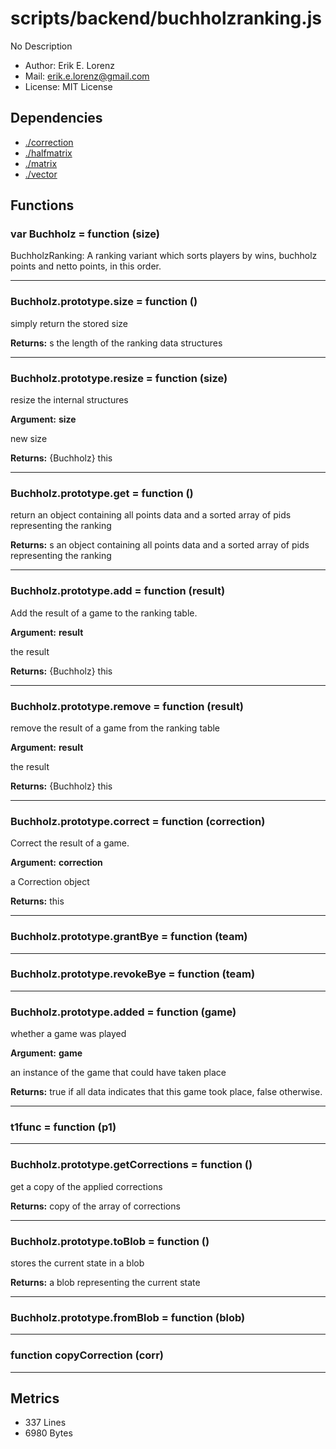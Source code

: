 # scripts/backend/buchholzranking.js


No Description

* Author: Erik E. Lorenz 
* Mail: <erik.e.lorenz@gmail.com>
* License: MIT License


## Dependencies

* <a href="./correction.html">./correction</a>
* <a href="./halfmatrix.html">./halfmatrix</a>
* <a href="./matrix.html">./matrix</a>
* <a href="./vector.html">./vector</a>

## Functions

###   var Buchholz = function (size)
BuchholzRanking: A ranking variant which sorts players by wins, buchholz
points and netto points, in this order.

---


###   Buchholz.prototype.size = function ()
simply return the stored size


**Returns:** s the length of the ranking data structures

---


###   Buchholz.prototype.resize = function (size)
resize the internal structures

**Argument:** **size**

new size

**Returns:** {Buchholz} this

---


###   Buchholz.prototype.get = function ()
return an object containing all points data and a sorted array of pids
representing the ranking


**Returns:** s an object containing all points data and a sorted array of pids
representing the ranking

---


###   Buchholz.prototype.add = function (result)
Add the result of a game to the ranking table.

**Argument:** **result**

the result

**Returns:** {Buchholz} this

---


###   Buchholz.prototype.remove = function (result)
remove the result of a game from the ranking table

**Argument:** **result**

the result

**Returns:** {Buchholz} this

---


###   Buchholz.prototype.correct = function (correction)
Correct the result of a game.

**Argument:** **correction**

a Correction object

**Returns:** this

---


###   Buchholz.prototype.grantBye = function (team)

---

###   Buchholz.prototype.revokeBye = function (team)

---

###   Buchholz.prototype.added = function (game)
whether a game was played

**Argument:** **game**

an instance of the game that could have taken place

**Returns:** true if all data indicates that this game took place, false
otherwise.

---


###     t1func = function (p1)

---

###   Buchholz.prototype.getCorrections = function ()
get a copy of the applied corrections


**Returns:** copy of the array of corrections

---


###   Buchholz.prototype.toBlob = function ()
stores the current state in a blob


**Returns:** a blob representing the current state

---


###   Buchholz.prototype.fromBlob = function (blob)

---

###     function copyCorrection (corr)

---

## Metrics

* 337 Lines
* 6980 Bytes

